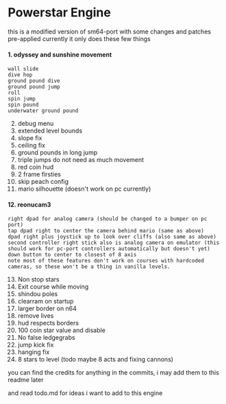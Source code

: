 # Powerstar Engine
this is a modified version of sm64-port with some changes and patches pre-applied
currently it only does these few things

#### 1. odyssey and sunshine movement
	wall slide
	dive hop
	ground pound dive
	ground pound jump
	roll
	spin jump
	spin pound
	underwater ground pound

2. debug menu
3. extended level bounds
4. slope fix
5. ceiling fix
6. ground pounds in long jump
7. triple jumps do not need as much movement
8. red coin hud
9. 2 frame firsties
10. skip peach config
11. mario silhouette (doesn't work on pc currently)
#### 12. reonucam3
	right dpad for analog camera (should be changed to a bumper on pc port)
	tap dpad right to center the camera behind mario (same as above)
	dpad right plus joystick up to look over cliffs (also same as above)
	second controller right stick also is analog camera on emulator (this should work for pc-port controllers automatically but doesn't yet)
	down button to center to closest of 8 axis
	note most of these features don't work on courses with hardcoded cameras, so these won't be a thing in vanilla levels.

13. Non stop stars
14. Exit course while moving
15. shindou poles
16. clearram on startup
17. larger border on n64
18. remove lives
19. hud respects borders
20. 100 coin star value and disable
21. No false ledgegrabs
22. jump kick fix
23. hanging fix
24. 8 stars to level (todo maybe 8 acts and fixing cannons)

you can find the credits for anything in the commits, i may add them to this readme later

and read todo.md for ideas i want to add to this engine